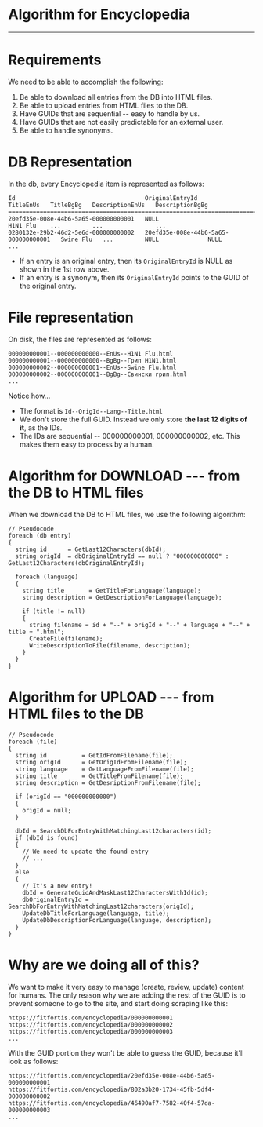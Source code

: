 # Algorithm for Encyclopedia
---

# Requirements
We need to be able to accomplish the following:

1. Be able to download all entries from the DB into HTML files.
2. Be able to upload entries from HTML files to the DB.
3. Have GUIDs that are sequential -- easy to handle by us.
4. Have GUIDs that are not easily predictable for an external user.
5. Be able to handle synonyms.

# DB Representation
In the db, every Encyclopedia item is represented as follows:

```
Id                                     OriginalEntryId                        TitleEnUs   TitleBgBg   DescriptionEnUs   DescriptionBgBg
=======================================================================================================================================
20efd35e-008e-44b6-5a65-000000000001   NULL                                   H1N1 Flu    ...         ...               ...
0280132e-29b2-46d2-5e6d-000000000002   20efd35e-008e-44b6-5a65-000000000001   Swine Flu   ...         NULL              NULL
...
```

* If an entry is an original entry, then its `OriginalEntryId` is NULL as shown in the 1st row above.
* If an entry is a synonym, then its `OriginalEntryId` points to the GUID of the original entry.


# File representation
On disk, the files are represented as follows:

```
000000000001--000000000000--EnUs--H1N1 Flu.html
000000000001--000000000000--BgBg--Грип H1N1.html
000000000002--000000000001--EnUs--Swine Flu.html
000000000002--000000000001--BgBg--Свински грип.html
...
```

Notice how...
* The format is `Id--OrigId--Lang--Title.html`
* We don't store the full GUID. Instead we only store **the last 12 digits of it**, as the IDs.
* The IDs are sequential -- 000000000001, 000000000002, etc. This makes them easy to process by a human.


# Algorithm for DOWNLOAD --- from the DB to HTML files
When we download the DB to HTML files, we use the following algorithm:

```
// Pseudocode
foreach (db entry)
{
  string id      = GetLast12Characters(dbId);
  string origId  = dbOriginalEntryId == null ? "000000000000" : GetLast12Characters(dbOriginalEntryId);

  foreach (language)
  {
    string title       = GetTitleForLanguage(language);
    string description = GetDescriptionForLanguage(language);

    if (title != null)
    {
      string filename = id + "--" + origId + "--" + language + "--" + title + ".html";
      CreateFile(filename);
      WriteDescriptionToFile(filename, description);
    }
  }
}
```

# Algorithm for UPLOAD --- from HTML files to the DB

```
// Pseudocode
foreach (file)
{
  string id          = GetIdFromFilename(file);
  string origId      = GetOrigIdFromFilename(file);
  string language    = GetLanguageFromFilename(file);
  string title       = GetTitleFromFilename(file);
  string description = GetDesriptionFromFilename(file);

  if (origId == "000000000000")
  {
    origId = null;
  }

  dbId = SearchDbForEntryWithMatchingLast12characters(id);
  if (dbId is found)
  {
    // We need to update the found entry
    // ...
  }
  else
  {
    // It's a new entry!
    dbId = GenerateGuidAndMaskLast12CharactersWithId(id);
    dbOriginalEntryId = SearchDbForEntryWithMatchingLast12characters(origId);
    UpdateDbTitleForLanguage(language, title);
    UpdateDbDescriptionForLanguage(language, description);
  }
}
```


# Why are we doing all of this?

We want to make it very easy to manage (create, review, update) content for humans. 
The only reason why we are adding the rest of the GUID is to prevent someone to go to the site, and start doing scraping like this:
```
https://fitfortis.com/encyclopedia/000000000001
https://fitfortis.com/encyclopedia/000000000002
https://fitfortis.com/encyclopedia/000000000003
...
```
With the GUID portion they won't be able to guess the GUID, because it'll look as follows:
```
https://fitfortis.com/encyclopedia/20efd35e-008e-44b6-5a65-000000000001
https://fitfortis.com/encyclopedia/802a3b20-1734-45fb-5df4-000000000002
https://fitfortis.com/encyclopedia/46490af7-7582-40f4-57da-000000000003
...
```


